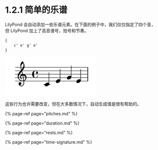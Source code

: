 # 1.2.1 简单的乐谱

LilyPond 会自动添加一些乐谱元素。在下面的例子中，我们仅仅指定了四个音，但 LilyPond 加上了高音谱号，拍号和节奏。

```text
{
    c' e' g' e'
}
```

![](../../../.gitbook/assets/1.2.png)

这些行为也许需要改变，但在大多数情况下，自动生成值是很有帮助的。

{% page-ref page="pitches.md" %}

{% page-ref page="duration.md" %}

{% page-ref page="rests.md" %}

{% page-ref page="time-signature.md" %}

